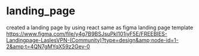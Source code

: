 # landing_page
created a landing page by using react same as figma landing page template https://www.figma.com/file/y4g7B9BSJsuPkI101iyF5E/FREEBIES-Landingpage-LaslesVPN-(Community)?type=design&amp;node-id=1-2&amp;t=4QN7gMYqX59z2Gev-0
